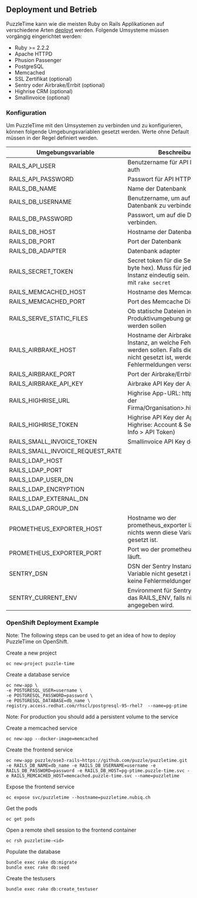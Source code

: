 ## Deployment und Betrieb

PuzzleTime kann wie die meisten Ruby on Rails Applikationen auf verschiedene Arten
[deployt](http://rubyonrails.org/deploy/) werden.
Folgende Umsysteme müssen vorgängig eingerichtet werden:

* Ruby >= 2.2.2
* Apache HTTPD
* Phusion Passenger
* PostgreSQL
* Memcached
* SSL Zertifikat (optional)
* Sentry oder Airbrake/Errbit (optional)
* Highrise CRM (optional)
* Smallinvoice (optional)


### Konfiguration

Um PuzzleTime mit den Umsystemen zu verbinden und zu konfigurieren, können folgende Umgebungsvariablen
gesetzt werden. Werte ohne Default müssen in der Regel definiert werden.

| Umgebungsvariable | Beschreibung | Default |
| --- | --- | --- |
| RAILS_API_USER | Benutzername für API HTTP basic auth | |
| RAILS_API_PASSWORD | Passwort für API HTTP basic auth | |
| RAILS_DB_NAME | Name der Datenbank | `puzzletime_[environment]` |
| RAILS_DB_USERNAME | Benutzername, um auf die Datenbank zu verbinden. | - |
| RAILS_DB_PASSWORD | Passwort, um auf die Datenbank zu verbinden. | - |
| RAILS_DB_HOST | Hostname der Datenbank | 127.0.0.1 |
| RAILS_DB_PORT | Port der Datenbank | - |
| RAILS_DB_ADAPTER | Datenbank adapter | `postgresql` |
| RAILS_SECRET_TOKEN | Secret token für die Sessions (128 byte hex). Muss für jede laufende Instanz eindeutig sein. Generierbar mit `rake secret` | - |
| RAILS_MEMCACHED_HOST | Hostname des Memcache Dienstes | localhost |
| RAILS_MEMCACHED_PORT | Port des Memcache Dienstes  | 11211 |
| RAILS_SERVE_STATIC_FILES | Ob statische Dateien in der Produktivumgebung geserved werden sollen  | false |
| RAILS_AIRBRAKE_HOST | Hostname der Airbrake/Errbit Instanz, an welche Fehler gesendet werden sollen. Falls diese Variable nicht gesetzt ist, werden keine Fehlermeldungen verschickt. | - |
| RAILS_AIRBRAKE_PORT | Port der Airbrake/Errbit Instanz | 443 |
| RAILS_AIRBRAKE_API_KEY | Airbrake API Key der Applikation | - |
| RAILS_HIGHRISE_URL | Highrise App-URL: https://<Name der Firma/Organisation>.highrisehq.com | - |
| RAILS_HIGHRISE_TOKEN | Highrise API Key der Applikation (im Highrise: Account & Settings > My Info > API Token) | - |
| RAILS_SMALL_INVOICE_TOKEN | Smallinvoice API Key der Applikation | - |
| RAILS_SMALL_INVOICE_REQUEST_RATE | | 1 |
| RAILS_LDAP_HOST |  | - |
| RAILS_LDAP_PORT |  | 636 |
| RAILS_LDAP_USER_DN |  | - |
| RAILS_LDAP_ENCRYPTION |  | simple_tls |
| RAILS_LDAP_EXTERNAL_DN |  | - |
| RAILS_LDAP_GROUP_DN |  | - |
| PROMETHEUS_EXPORTER_HOST | Hostname wo der prometheus_exporter läuft. Schickt nichts wenn diese Variable nicht gesetzt ist. | - |
| PROMETHEUS_EXPORTER_PORT | Port wo der prometheus_exporter läuft. | 9394 |
| SENTRY_DSN | DSN der Sentry Instanz. Falls diese Variable nicht gesetzt ist, werden keine Fehlermeldungen verschickt. | - |
| SENTRY_CURRENT_ENV | Environment für Sentry. Verwendet das RAILS_ENV, falls nichts angegeben wird. | - |

### OpenShift Deployment Example
Note: The following steps can be used to get an idea of how to deploy PuzzleTime on OpenShift.

Create a new project

    oc new-project puzzle-time

Create a database service

    oc new-app \
    -e POSTGRESQL_USER=username \
    -e POSTGRESQL_PASSWORD=password \
    -e POSTGRESQL_DATABASE=db_name \
    registry.access.redhat.com/rhscl/postgresql-95-rhel7  --name=pg-ptime

Note: For production you should add a persistent volume to the service

Create a memcached service

    oc new-app --docker-image=memcached

Create the frontend service

    oc new-app puzzle/ose3-rails~https://github.com/puzzle/puzzletime.git -e RAILS_DB_NAME=db_name -e RAILS_DB_USERNAME=username -e RAILS_DB_PASSWORD=password -e RAILS_DB_HOST=pg-ptime.puzzle-time.svc -e RAILS_MEMCACHED_HOST=memcached.puzzle-time.svc --name=puzzletime

Expose the frontend service

    oc expose svc/puzzletime --hostname=puzzletime.nubiq.ch

Get the pods

    oc get pods

Open a remote shell session to the frontend container

    oc rsh puzzletime-<id>

Populate the database

    bundle exec rake db:migrate
    bundle exec rake db:seed

Create the testusers

    bundle exec rake db:create_testuser

